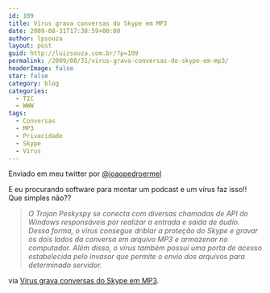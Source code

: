 ```yaml
---
id: 109
title: Vírus grava conversas do Skype em MP3
date: 2009-08-31T17:38:59+00:00
author: lpsouza
layout: post
guid: http://luizsouza.com.br/?p=109
permalink: /2009/08/31/virus-grava-conversas-do-skype-em-mp3/
headerImage: false
star: false
category: blog
categories:
  - TIC
  - WWW
tags:
  - Conversas
  - MP3
  - Privacidade
  - Skype
  - Virus
---
```

Enviado em meu twitter por [@joaopedroermel](http://twitter.com/joaopedroermel "Twitter do João Ermel")

E eu procurando software para montar um podcast e um vírus faz isso!! Que simples não??

> _O Trojan Peskyspy se conecta com diversas chamadas de API do Windows responsáveis por realizar a entrada e saída de áudio. Dessa forma, o vírus consegue driblar a proteção do Skype e gravar os dois lados da conversa em arquivo MP3 e armazenar no computador. Além disso, o vírus também possui uma porta de acesso estabelecida pelo invasor que permite o envio dos arquivos para determinado servidor._

via [Vírus grava conversas do Skype em MP3](http://olhardigital.uol.com.br/digital_news/noticia.php?id_conteudo=9158&/VIRUS+GRAVA+CONVERSAS+DO+SKYPE+EM+MP3).